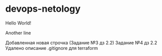 # devops-netology
Hello World! 

Another line

Добавленная новая строчка (Задание №3 дз 2.2)
Задание №4 дз 2.2 Удалено описание .gitignore для terraform
